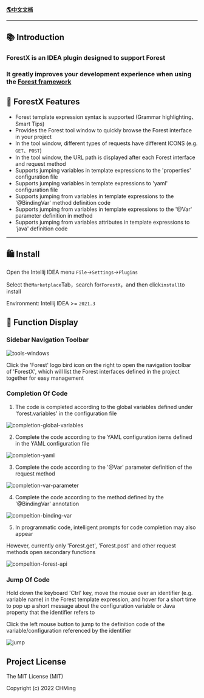 [**🌎中文文档**](README.md)

-------------------------------------------------------------------------------

## 📚 Introduction

<!-- Plugin description -->
<h3>ForestX is an IDEA plugin designed to support Forest</h3>
<h3>It greatly improves your development experience when using the <a href="https://forest.dtflyx.com/">Forest
framework</a></h2>

## 🎁 ForestX Features

- Forest template expression syntax is supported (Grammar highlighting、Smart Tips)
- Provides the Forest tool window to quickly browse the Forest interface in your project
- In the tool window, different types of requests have different ICONS (e.g. `GET`、`POST`)
- In the tool window, the URL path is displayed after each Forest interface and request method
- Supports jumping variables in template expressions to the 'properties' configuration file
- Supports jumping variables in template expressions to 'yaml' configuration file
- Supports jumping from variables in template expressions to the '@BindingVar' method definition code
- Supports jumping from variables in template expressions to the '@Var' parameter definition in method
- Supports jumping from variables attributes in template expressions to 'java' definition code

<!-- Plugin description end -->
-------------------------------------------------------------------------------

## 🛍 Install

Open the Intellij IDEA menu `File`->`Settings`->`Plugins`

Select the`Marketplace`Tab，search for`ForestX`，and then click`install`to install

Environment: Intellij IDEA >= `2021.3`

## 🎨 Function Display

### Sidebar Navigation Toolbar

![tools-windows](/img/tools-window.gif)

Click the 'Forest' logo bird icon on the right to open the navigation toolbar of 'ForestX', which will list the Forest
interfaces defined in the project together for easy management

### Completion Of Code

1. The code is completed according to the global variables defined under 'forest.variables' in the configuration file

![completion-global-variables](/img/completion-global-variables.gif)

2. Complete the code according to the YAML configuration items defined in the YAML configuration file

![completion-yaml](/img/completion-yaml.gif)

3. Complete the code according to the '@Var' parameter definition of the request method

![completion-var-parameter](/img/completion-var-parameter.gif)

4. Complete the code according to the method defined by the '@BindingVar' annotation

![compeltion-binding-var](/img/completion-BindingVar.gif)

5. In programmatic code, intelligent prompts for code completion may also appear

However, currently only 'Forest.get', 'Forest.post' and other request methods open secondary functions

![compeltion-forest-api](/img/completion-forest-api.gif)

### Jump Of Code

Hold down the keyboard 'Ctrl' key, move the mouse over an identifier (e.g. variable name) in the Forest template
expression, and hover for a short time to pop up a short message about the configuration variable or Java property that
the identifier refers to

Click the left mouse button to jump to the definition code of the variable/configuration referenced by the identifier

![jump](/img/jump-to-definition.gif)

Project License
--------------------------
The MIT License (MIT)

Copyright (c) 2022 CHMing